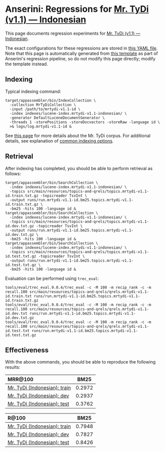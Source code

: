 # Anserini: Regressions for [Mr. TyDi (v1.1) &mdash; Indonesian](https://github.com/castorini/mr.tydi)

This page documents regression experiments for [Mr. TyDi (v1.1) &mdash; Indonesian](https://github.com/castorini/mr.tydi).

The exact configurations for these regressions are stored in [this YAML file](../src/main/resources/regression/mrtydi-v1.1-id.yaml).
Note that this page is automatically generated from [this template](../src/main/resources/docgen/templates/mrtydi-v1.1-id.template) as part of Anserini's regression pipeline, so do not modify this page directly; modify the template instead.

## Indexing

Typical indexing command:

```
target/appassembler/bin/IndexCollection \
  -collection MrTyDiCollection \
  -input /path/to/mrtydi-v1.1-id \
  -index indexes/lucene-index.mrtydi-v1.1-indonesian/ \
  -generator DefaultLuceneDocumentGenerator \
  -threads 1 -storePositions -storeDocvectors -storeRaw -language id \
  >& logs/log.mrtydi-v1.1-id &
```

See [this page](https://github.com/castorini/mr.tydi) for more details about the Mr. TyDi corpus.
For additional details, see explanation of [common indexing options](common-indexing-options.md).

## Retrieval

After indexing has completed, you should be able to perform retrieval as follows:

```
target/appassembler/bin/SearchCollection \
  -index indexes/lucene-index.mrtydi-v1.1-indonesian/ \
  -topics src/main/resources/topics-and-qrels/topics.mrtydi-v1.1-id.train.txt.gz -topicreader TsvInt \
  -output runs/run.mrtydi-v1.1-id.bm25.topics.mrtydi-v1.1-id.train.txt.gz \
  -bm25 -hits 100 -language id &
target/appassembler/bin/SearchCollection \
  -index indexes/lucene-index.mrtydi-v1.1-indonesian/ \
  -topics src/main/resources/topics-and-qrels/topics.mrtydi-v1.1-id.dev.txt.gz -topicreader TsvInt \
  -output runs/run.mrtydi-v1.1-id.bm25.topics.mrtydi-v1.1-id.dev.txt.gz \
  -bm25 -hits 100 -language id &
target/appassembler/bin/SearchCollection \
  -index indexes/lucene-index.mrtydi-v1.1-indonesian/ \
  -topics src/main/resources/topics-and-qrels/topics.mrtydi-v1.1-id.test.txt.gz -topicreader TsvInt \
  -output runs/run.mrtydi-v1.1-id.bm25.topics.mrtydi-v1.1-id.test.txt.gz \
  -bm25 -hits 100 -language id &
```

Evaluation can be performed using `trec_eval`:

```
tools/eval/trec_eval.9.0.4/trec_eval -c -M 100 -m recip_rank -c -m recall.100 src/main/resources/topics-and-qrels/qrels.mrtydi-v1.1-id.train.txt runs/run.mrtydi-v1.1-id.bm25.topics.mrtydi-v1.1-id.train.txt.gz
tools/eval/trec_eval.9.0.4/trec_eval -c -M 100 -m recip_rank -c -m recall.100 src/main/resources/topics-and-qrels/qrels.mrtydi-v1.1-id.dev.txt runs/run.mrtydi-v1.1-id.bm25.topics.mrtydi-v1.1-id.dev.txt.gz
tools/eval/trec_eval.9.0.4/trec_eval -c -M 100 -m recip_rank -c -m recall.100 src/main/resources/topics-and-qrels/qrels.mrtydi-v1.1-id.test.txt runs/run.mrtydi-v1.1-id.bm25.topics.mrtydi-v1.1-id.test.txt.gz
```

## Effectiveness

With the above commands, you should be able to reproduce the following results:

MRR@100                                 | BM25      |
:---------------------------------------|-----------|
[Mr. TyDi (Indonesian): train](https://github.com/castorini/mr.tydi)| 0.2972    |
[Mr. TyDi (Indonesian): dev](https://github.com/castorini/mr.tydi)| 0.2937    |
[Mr. TyDi (Indonesian): test](https://github.com/castorini/mr.tydi)| 0.3762    |


R@100                                   | BM25      |
:---------------------------------------|-----------|
[Mr. TyDi (Indonesian): train](https://github.com/castorini/mr.tydi)| 0.7948    |
[Mr. TyDi (Indonesian): dev](https://github.com/castorini/mr.tydi)| 0.7827    |
[Mr. TyDi (Indonesian): test](https://github.com/castorini/mr.tydi)| 0.8426    |
